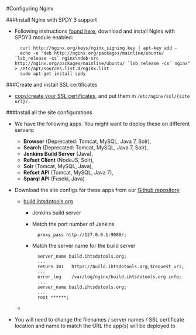 #Configuring Nginx

###Install Nginx with SPDY 3 support

- Following instructions [found here](https://bjornjohansen.no/install-latest-version-of-nginx-on-ubuntu), download and install Nginx with SPDY3 module enabled:

        curl http://nginx.org/keys/nginx_signing.key | apt-key add -
        echo -e "deb http://nginx.org/packages/mainline/ubuntu/ `lsb_release -cs` nginx\ndeb-src http://nginx.org/packages/mainline/ubuntu/ `lsb_release -cs` nginx" > /etc/apt/sources.list.d/nginx.list
        sudo apt-get install spdy
        
###Create and install SSL certificates
- [copy/create your SSL certificates](https://www.startssl.com/?app=42), and put them in `/etc/nginx/ssl/{site url}/.` 

###Install all the site configurations

- We have the following apps. You might want to deploy these on different servers:

  - **Browser** (Deprecated: Tomcat, MySQL, Java 7, Solr), 
  - **Search** (Deprecated: Tomcat, MySQL, Java 7, Solr), 
  - **Jenkins Build Server** (Java), 
  - **Refset Client** (NodeJS, Solr), 
  - **Solr** (Tomcat, MySQL, Java), 
  - **Refset API** (Tomcat, MySQL, Java 7), 
  - **Sparql API** (Fuseki, Java)

- Download the site configs for these apps from our [Github repository](https://github.com/IHTSDO/snomed-publish/tree/master/config/nginx)

    - [build.ihtsdotools.org](build.ihtsdotools.org)
        - Jenkins build server
        - Match the port number of Jenkins
        
                proxy_pass http://127.0.0.1:9080/;
                
        - Match the server name for the build server
        
                server_name build.ihtsdotools.org;
                ...
                return 301   https://build.ihtsdotools.org;$request_uri;
                ...
                error_log    /var/log/nginx/build.ihtsdotools.org info;
                ...
                server_name build.ihtsdotools.org;
                ...
                root ******;

    - 
    
- You will need to change the filenames / server names / SSL certificate location and name to match the URL the app(s) will be deployed to

